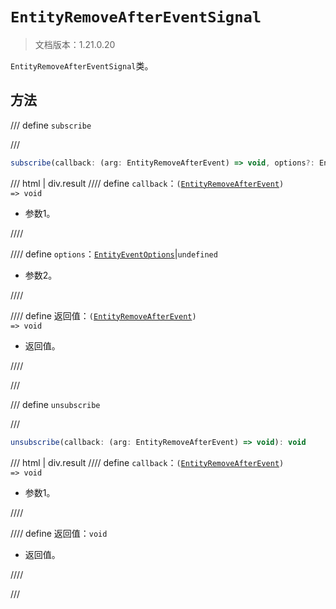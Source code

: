 # `EntityRemoveAfterEventSignal`

> 文档版本：1.21.0.20

`EntityRemoveAfterEventSignal`类。

## 方法

/// define
`subscribe`


///

```js
subscribe(callback: (arg: EntityRemoveAfterEvent) => void, options?: EntityEventOptions): (arg: EntityRemoveAfterEvent) => void
```

/// html | div.result
//// define
`callback`：<code>(<a href="../entityremoveafterevent/">EntityRemoveAfterEvent</a>) =&gt; void</code>

- 参数1。


////

//// define
`options`：[`EntityEventOptions`](../entityeventoptions.md)|`undefined`

- 参数2。


////

//// define
返回值：<code>(<a href="../entityremoveafterevent/">EntityRemoveAfterEvent</a>) =&gt; void</code>

- 返回值。


////

///


/// define
`unsubscribe`


///

```js
unsubscribe(callback: (arg: EntityRemoveAfterEvent) => void): void
```

/// html | div.result
//// define
`callback`：<code>(<a href="../entityremoveafterevent/">EntityRemoveAfterEvent</a>) =&gt; void</code>

- 参数1。


////

//// define
返回值：`void`

- 返回值。


////

///

